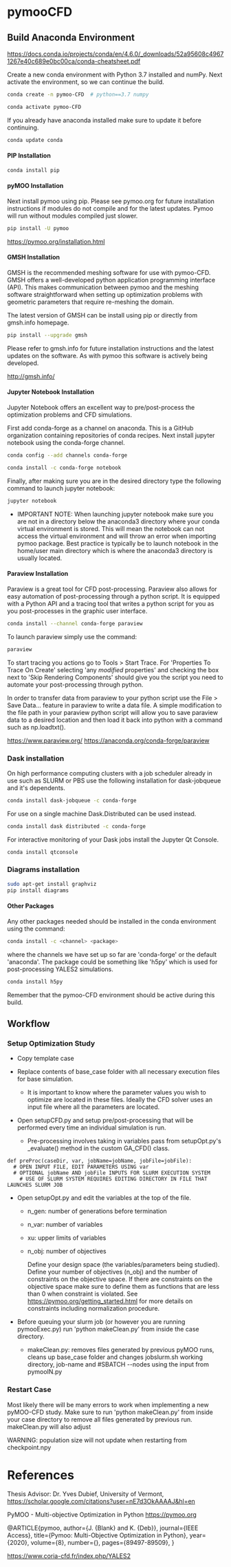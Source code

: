 # pymooCFD

## Build Anaconda Environment
https://docs.conda.io/projects/conda/en/4.6.0/_downloads/52a95608c49671267e40c689e0bc00ca/conda-cheatsheet.pdf

Create a new conda environment with Python 3.7 installed and numPy.
Next activate the environment, so we can continue the build.  
```bash
conda create -n pymoo-CFD  # python==3.7 numpy
```
```bash
conda activate pymoo-CFD
```
If you already have anaconda installed make sure to update it before continuing.
```bash
conda update conda
```

#### PIP Installation
```bash
conda install pip
```

#### pyMOO Installation
Next install pymoo using pip.
Please see pymoo.org for future installation instructions if modules do not compile and for the latest updates.
Pymoo will run without modules compiled just slower.

```bash
pip install -U pymoo
````

https://pymoo.org/installation.html

#### GMSH Installation
GMSH is the recommended meshing software for use with pymoo-CFD.
GMSH offers a well-developed python application programming interface (API).
This makes communication between pymoo and the meshing software straightforward
when setting up optimization problems with geometric parameters that require re-meshing the domain.

The latest version of GMSH can be install using pip or directly from gmsh.info homepage.  
```bash
pip install --upgrade gmsh
```
Please refer to gmsh.info for future installation instructions and the latest updates on the software.
As with pymoo this software is actively being developed.

http://gmsh.info/

#### Jupyter Notebook Installation
Jupyter Notebook offers an excellent way to pre/post-process the optimization problems
and CFD simulations.

First add conda-forge as a channel on anaconda.
This is a GitHub organization containing repositories of conda recipes.
Next install jupyter notebook using the conda-forge channel.
```bash
conda config --add channels conda-forge
```
```bash
conda install -c conda-forge notebook
```
Finally, after making sure you are in the desired directory type the following command to launch jupyter notebook:
```bash
jupyter notebook
```
* IMPORTANT NOTE: When launching jupyter notebook make sure you are not in a directory
below the anaconda3 directory where your conda virtual environment is stored.
This will mean the notebook can not access the virtual environment and will throw an error when importing pymoo package.
Best practice is typically be to launch notebook in the home/user main directory which is where the anaconda3 directory is usually located.

#### Paraview Installation
Paraview is a great tool for CFD post-processing. Paraview also allows for easy automation of post-processing through a python script. It is equipped  with a Python API and a tracing tool that writes a python script for you as you post-processes in the graphic user interface.
```bash
conda install --channel conda-forge paraview
```
To launch paraview simply use the command:
```bash
paraview
```
To start tracing you actions go to Tools > Start Trace. For 'Properties To Trace On Create' selecting 'any *modified* properties' and checking the box next to 'Skip Rendering Components' should give you the script you need to automate your post-processing through python.

In order to transfer data from paraview to your python script use the File > Save Data... feature in paraview to write a data file. A simple modification to the file path in your paraview python script will allow you to save paraview data to a desired location and then load it back into python with a command such as np.loadtxt().

https://www.paraview.org/
https://anaconda.org/conda-forge/paraview

<!--
#### Option 2:
Not robust, had problems. May require re-running python ipykernel install after changes to kernel

Finally, install ipykernel and set up the pymoo-CFD conda environment as a kernel in Jupyter Notebook.
This will allow you to use the pymoo-CFD environment for your post-processing python notebooks.
```bash
conda install -c anaconda ipykernel
```
```bash
python -m ipykernel install --user --name=pymoo-CFD
```
To launch Jupyter Notebook with conda environemnt configured use the command:
```bash
jupyter notebook
``` -->

### Dask installation
On high performance computing clusters with a job scheduler already in use such as SLURM or PBS use the following installation for dask-jobqueue and it's dependents.
```bash
conda install dask-jobqueue -c conda-forge
```
For use on a single machine Dask.Distributed can be used instead.
```bash
conda install dask distributed -c conda-forge
```
For interactive monitoring of your Dask jobs install the Jupyter Qt Console.
```bash
conda install qtconsole
```

### Diagrams installation
```bash
sudo apt-get install graphviz
pip install diagrams
```


#### Other Packages
Any other packages needed should be installed in the conda environment using the command:
```bash
conda install -c <channel> <package>
```
where the channels we have set up so far are 'conda-forge' or the default 'anaconda'.
The package could be something like 'h5py' which is used for post-processing YALES2 simulations.
```bash
conda install h5py
```

Remember that the pymoo-CFD environment should be active during this build.

## Workflow
### Setup Optimization Study
- Copy template case

- Replace contents of base_case folder with all necessary execution files for base simulation.
  - It is important to know where the parameter values you wish to optimize are located in these files. Ideally the CFD solver uses an input file where all the parameters are located.

- Open setupCFD.py and setup pre/post-processing that will be performed every time an individual simulation is run.
  - Pre-processing involves taking in variables pass from setupOpt.py's _evaluate() method in the custom GA_CFD() class.

```python3
def preProc(caseDir, var, jobName=jobName, jobFile=jobFile):
  # OPEN INPUT FILE, EDIT PARAMETERS USING var
  # OPTIONAL jobName AND jobFile INPUTS FOR SLURM EXECUTION SYSTEM
    # USE OF SLURM SYSTEM REQUIRES EDITING DIRECTORY IN FILE THAT LAUNCHES SLURM JOB
```

- Open setupOpt.py and edit the variables at the top of the file.
  - n_gen: number of generations before termination
  - n_var: number of variables   
  - xu: upper limits of variables   
  - n_obj: number of objectives

    Define your design space (the variables/parameters being studied).
  Define your number of objectives (n_obj) and the number of constraints on the objective space.
  If there are constraints on the objective space make sure to define them as functions that are less than 0 when constraint is violated.
  See https://pymoo.org/getting_started.html for more details on constraints including normalization procedure.

- Before queuing your slurm job (or however you are running pymooExec.py) run 'python makeClean.py' from inside the case directory.
  - makeClean.py: removes files generated by previous pyMOO runs, cleans up base_case folder and changes jobslurm.sh working directory, job-name and #SBATCH --nodes
    using the input from pymooIN.py


### Restart Case
Most likely there will be many errors to work when implementing a new pyMOO-CFD study.
Make sure to run 'python makeClean.py' from inside your case directory to remove all files generated by previous run.
makeClean.py will also adjust

WARNING: population size will not update when restarting from checkpoint.npy


# References

Thesis Advisor: Dr. Yves Dubief, University of Vermont, https://scholar.google.com/citations?user=nE7d3OkAAAAJ&hl=en


PyMOO - Multi-objective Optimization in Python
https://pymoo.org

@ARTICLE{pymoo,
    author={J. {Blank} and K. {Deb}},
    journal={IEEE Access},
    title={Pymoo: Multi-Objective Optimization in Python},
    year={2020},
    volume={8},
    number={},
    pages={89497-89509},
}


https://www.coria-cfd.fr/index.php/YALES2
